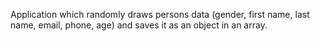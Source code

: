 Application which randomly draws persons data (gender, first name, last name, email, phone, age) and saves it as an object in an array.
